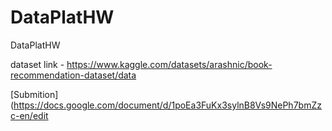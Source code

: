# DataPlatHW
DataPlatHW

dataset link - https://www.kaggle.com/datasets/arashnic/book-recommendation-dataset/data 


[Submition](https://docs.google.com/document/d/1poEa3FuKx3sylnB8Vs9NePh7bmZzc-en/edit